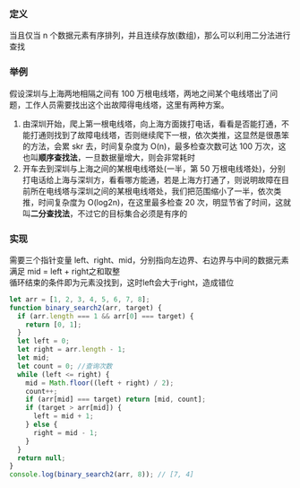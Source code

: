 ### 定义

当且仅当 n 个数据元素有序排列，并且连续存放(数组)，那么可以利用二分法进行查找

### 举例

假设深圳与上海两地相隔之间有 100 万根电线塔，两地之间某个电线塔出了问题，工作人员需要找出这个出故障得电线塔，这里有两种方案。

1. 由深圳开始，爬上第一根电线塔，向上海方面拨打电话，看看是否能打通，不能打通则找到了故障电线塔，否则继续爬下一根，依次类推，这显然是很愚笨的方法，会累 skr 去，时间复杂度为 O(n)，最多检查次数可达 100 万次，这也叫**顺序查找法**，一旦数据量增大，则会非常耗时
2. 开车去到深圳与上海之间的某根电线塔处(一半，第 50 万根电线塔处)，分别打电话给上海与深圳方，看看哪方能通，若是上海方打通了，则说明故障在目前所在电线塔与深圳之间的某根电线塔处，我们把范围缩小了一半，依次类推，时间复杂度为 O(log2n)，在这里最多检查 20 次，明显节省了时间，这就叫**二分查找法**，不过它的目标集合必须是有序的

### 实现

需要三个指针变量 left、right、mid，分别指向左边界、右边界与中间的数据元素  
满足 mid = left + right之和取整  
循环结束的条件即为元素没找到，这时left会大于right，造成错位

```js
let arr = [1, 2, 3, 4, 5, 6, 7, 8];
function binary_search2(arr, target) {
  if (arr.length === 1 && arr[0] === target) {
    return [0, 1];
  }
  let left = 0;
  let right = arr.length - 1;
  let mid;
  let count = 0; //查询次数
  while (left <= right) {
    mid = Math.floor((left + right) / 2);
    count++;
    if (arr[mid] === target) return [mid, count];
    if (target > arr[mid]) {
      left = mid + 1;
    } else {
      right = mid - 1;
    }
  }
  return null;
}
console.log(binary_search2(arr, 8)); // [7, 4]
```

